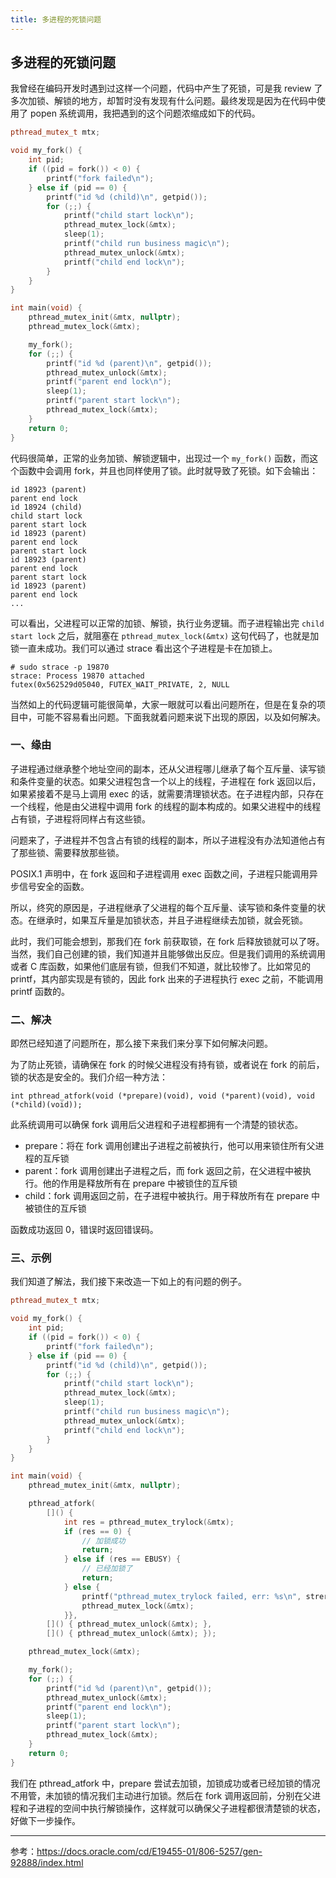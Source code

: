 ```yaml
---
title: 多进程的死锁问题
---
```


## 多进程的死锁问题

我曾经在编码开发时遇到过这样一个问题，代码中产生了死锁，可是我 review 了多次加锁、解锁的地方，却暂时没有发现有什么问题。最终发现是因为在代码中使用了 popen 系统调用，我把遇到的这个问题浓缩成如下的代码。

```c++
pthread_mutex_t mtx;

void my_fork() {
    int pid;
    if ((pid = fork()) < 0) {
        printf("fork failed\n");
    } else if (pid == 0) {
        printf("id %d (child)\n", getpid());
        for (;;) {
            printf("child start lock\n");
            pthread_mutex_lock(&mtx);
            sleep(1);
            printf("child run business magic\n");
            pthread_mutex_unlock(&mtx);
            printf("child end lock\n");
        }
    }
}

int main(void) {
    pthread_mutex_init(&mtx, nullptr);
    pthread_mutex_lock(&mtx);

    my_fork();
    for (;;) {
        printf("id %d (parent)\n", getpid());
        pthread_mutex_unlock(&mtx);
        printf("parent end lock\n");
        sleep(1);
        printf("parent start lock\n");
        pthread_mutex_lock(&mtx);
    }
    return 0;
}
```

代码很简单，正常的业务加锁、解锁逻辑中，出现过一个 `my_fork()` 函数，而这个函数中会调用 fork，并且也同样使用了锁。此时就导致了死锁。如下会输出：

```
id 18923 (parent)
parent end lock
id 18924 (child)
child start lock
parent start lock
id 18923 (parent)
parent end lock
parent start lock
id 18923 (parent)
parent end lock
parent start lock
id 18923 (parent)
parent end lock
...
```

可以看出，父进程可以正常的加锁、解锁，执行业务逻辑。而子进程输出完 `child start lock` 之后，就阻塞在 `pthread_mutex_lock(&mtx)`  这句代码了，也就是加锁一直未成功。我们可以通过 strace 看出这个子进程是卡在加锁上。

```
# sudo strace -p 19870
strace: Process 19870 attached
futex(0x562529d05040, FUTEX_WAIT_PRIVATE, 2, NULL
```

当然如上的代码逻辑可能很简单，大家一眼就可以看出问题所在，但是在复杂的项目中，可能不容易看出问题。下面我就着问题来说下出现的原因，以及如何解决。

### 一、缘由

子进程通过继承整个地址空间的副本，还从父进程哪儿继承了每个互斥量、读写锁和条件变量的状态。如果父进程包含一个以上的线程，子进程在 fork 返回以后，如果紧接着不是马上调用 exec 的话，就需要清理锁状态。在子进程内部，只存在一个线程，他是由父进程中调用 fork 的线程的副本构成的。如果父进程中的线程占有锁，子进程将同样占有这些锁。

问题来了，子进程并不包含占有锁的线程的副本，所以子进程没有办法知道他占有了那些锁、需要释放那些锁。

POSIX.1 声明中，在 fork 返回和子进程调用 exec 函数之间，子进程只能调用异步信号安全的函数。

所以，终究的原因是，子进程继承了父进程的每个互斥量、读写锁和条件变量的状态。在继承时，如果互斥量是加锁状态，并且子进程继续去加锁，就会死锁。

此时，我们可能会想到，那我们在 fork 前获取锁，在 fork 后释放锁就可以了呀。当然，我们自己创建的锁，我们知道并且能够做出反应。但是我们调用的系统调用或者 C 库函数，如果他们底层有锁，但我们不知道，就比较惨了。比如常见的 printf，其内部实现是有锁的，因此 fork 出来的子进程执行 exec 之前，不能调用 printf 函数的。

### 二、解决

即然已经知道了问题所在，那么接下来我们来分享下如何解决问题。

为了防止死锁，请确保在 fork 的时候父进程没有持有锁，或者说在 fork 的前后，锁的状态是安全的。我们介绍一种方法：

```
int pthread_atfork(void (*prepare)(void), void (*parent)(void), void (*child)(void));
```

此系统调用可以确保 fork 调用后父进程和子进程都拥有一个清楚的锁状态。

- prepare：将在 fork 调用创建出子进程之前被执行，他可以用来锁住所有父进程的互斥锁
- parent：fork 调用创建出子进程之后，而 fork 返回之前，在父进程中被执行。他的作用是释放所有在 prepare 中被锁住的互斥锁
- child：fork 调用返回之前，在子进程中被执行。用于释放所有在 prepare 中被锁住的互斥锁

函数成功返回 0，错误时返回错误码。

### 三、示例

我们知道了解法，我们接下来改造一下如上的有问题的例子。

```c++
pthread_mutex_t mtx;

void my_fork() {
    int pid;
    if ((pid = fork()) < 0) {
        printf("fork failed\n");
    } else if (pid == 0) {
        printf("id %d (child)\n", getpid());
        for (;;) {
            printf("child start lock\n");
            pthread_mutex_lock(&mtx);
            sleep(1);
            printf("child run business magic\n");
            pthread_mutex_unlock(&mtx);
            printf("child end lock\n");
        }
    }
}

int main(void) {
    pthread_mutex_init(&mtx, nullptr);

    pthread_atfork(
        []() {
            int res = pthread_mutex_trylock(&mtx);
            if (res == 0) {
                // 加锁成功
                return;
            } else if (res == EBUSY) {
                // 已经加锁了
                return;
            } else {
                printf("pthread_mutex_trylock failed, err: %s\n", strerror(errno));
                pthread_mutex_lock(&mtx);
            }},
        []() { pthread_mutex_unlock(&mtx); },
        []() { pthread_mutex_unlock(&mtx); });

    pthread_mutex_lock(&mtx);

    my_fork();
    for (;;) {
        printf("id %d (parent)\n", getpid());
        pthread_mutex_unlock(&mtx);
        printf("parent end lock\n");
        sleep(1);
        printf("parent start lock\n");
        pthread_mutex_lock(&mtx);
    }
    return 0;
}
```

我们在 pthread_atfork 中，prepare 尝试去加锁，加锁成功或者已经加锁的情况不用管，未加锁的情况我们主动进行加锁。然后在 fork 调用返回前，分别在父进程和子进程的空间中执行解锁操作，这样就可以确保父子进程都很清楚锁的状态，好做下一步操作。

---

参考：https://docs.oracle.com/cd/E19455-01/806-5257/gen-92888/index.html



























